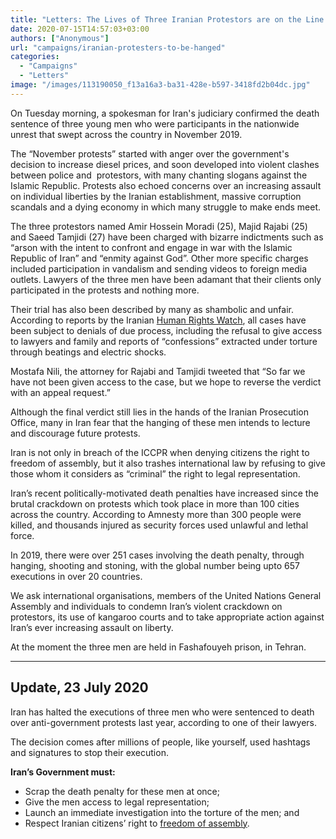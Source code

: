 ```yaml
---
title: "Letters: The Lives of Three Iranian Protestors are on the Line - Take Action Now"
date: 2020-07-15T14:57:03+03:00
authors: ["Anonymous"]
url: "campaigns/iranian-protesters-to-be-hanged"
categories: 
  - "Campaigns"
  - "Letters"
image: "/images/113190050_f13a16a3-ba31-428e-b597-3418fd2b04dc.jpg"
---
```


On Tuesday morning, a spokesman for Iran's judiciary confirmed the death sentence of three young men who were participants in the nationwide unrest that swept across the country in November 2019. 

The “November protests” started with anger over the government's decision to increase diesel prices, and soon developed into violent clashes between police and  protestors, with many chanting slogans against the Islamic Republic. Protests also echoed concerns over an increasing assault on individual liberties by the Iranian establishment, massive corruption scandals and a dying economy in which many struggle to make ends meet.

The three protestors named Amir Hossein Moradi (25), Majid Rajabi (25) and Saeed Tamjidi (27) have been charged with bizarre indictments such as “arson with the intent to confront and engage in war with the Islamic Republic of Iran” and “enmity against God”. Other more specific charges included participation in vandalism and sending videos to foreign media outlets. Lawyers of the three men have been adamant that their clients only participated in the protests and nothing more.

Their trial has also been described by many as shambolic and unfair. According to reports by the Iranian [Human Rights Watch](https://iranhumanrights.org/2020/07/death-sentences-for-three-protestors-confirmed-by-supreme-court-in-iran/), all cases have been subject to denials of due process, including the refusal to give access to lawyers and family and reports of “confessions” extracted under torture through beatings and electric shocks.

Mostafa Nili, the attorney for Rajabi and Tamjidi tweeted that “So far we have not been given access to the case, but we hope to reverse the verdict with an appeal request.” 

Although the final verdict still lies in the hands of the Iranian Prosecution Office, many in Iran fear that the hanging of these men intends to lecture and discourage future protests. 

Iran is not only in breach of the ICCPR when denying citizens the right to freedom of assembly, but it also trashes international law by refusing to give those whom it considers as “criminal” the right to legal representation.

Iran’s recent politically-motivated death penalties have increased since the brutal crackdown on protests which took place in more than 100 cities across the country. According to Amnesty more than 300 people were killed, and thousands injured as security forces used unlawful and lethal force. 

In 2019, there were over 251 cases involving the death penalty, through hanging, shooting and stoning, with the global number being upto 657 executions in over 20 countries.

We ask international organisations, members of the United Nations General Assembly and individuals to condemn Iran’s violent crackdown on protestors, its use of kangaroo courts and to take appropriate action against Iran’s ever increasing assault on liberty. 

At the moment the three men are held in Fashafouyeh prison, in Tehran. 

* * *

## Update, 23 July 2020

Iran has halted the executions of three men who were sentenced to death over anti-government protests last year, according to one of their lawyers.

The decision comes after millions of people, like yourself, used hashtags and signatures to stop their execution.

**Iran’s Government must:**

- Scrap the death penalty for these men at once;
- Give the men access to legal representation;
- Launch an immediate investigation into the torture of the men; and
- Respect Iranian citizens’ right to [freedom of assembly](https://un-aligned.org/global-issues/hitting-a-protestor/).
